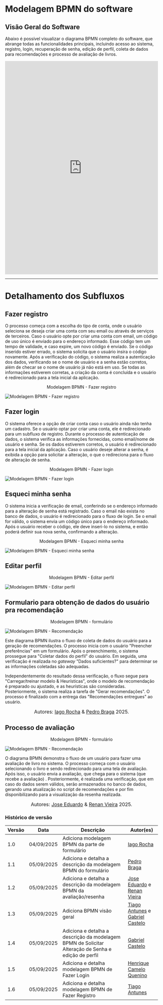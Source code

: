 # Modelagem BPMN do software

## Visão Geral do Software

Abaixo é possível visualizar o diagrama BPMN completo do software, que abrange todas as funcionalidades principais, incluindo acesso ao sistema, registro, login, recuperação de senha, edição de perfil, coleta de dados para recomendações e processo de avaliação de livros.

<iframe frameborder="0" style="width:100%;height:700px;" src="https://viewer.diagrams.net/?tags=%7B%7D&lightbox=1&highlight=0000ff&edit=_blank&layers=1&nav=1&title=BPMN.drawio&dark=0#Uhttps%3A%2F%2Fdrive.google.com%2Fuc%3Fid%3D14QOnyi6LAwzV1oqo-rRltceFVsR-ImLg%26export%3Ddownload"></iframe>

---

# Detalhamento dos Subfluxos

## Fazer registro

O processo começa com a escolha do tipo de conta, onde o usuário seleciona se deseja criar uma conta com seu email ou através de serviços de terceiros. Caso o usuário opte por criar uma conta com email, um código de uso único é enviado para o endereço informado. Esse código tem um tempo de validade, e caso expire, um novo código é enviado. Se o código inserido estiver errado, o sistema solicita que o usuário insira o código novamente. Após a verificação do código, o sistema realiza a autenticação dos dados, verificando se o nome de usuário e a senha estão corretos, além de checar se o nome de usuário já não está em uso. Se todas as informações estiverem corretas, a criação da conta é concluída e o usuário é redirecionado para a tela inicial da aplicação.

<p style="text-align: center"> Modelagem BPMN - Fazer registro </p>

![Modelagem BPMN - Fazer registro](../assets/fazerRegistroBPMN.drawio.svg)

## Fazer login

O sistema oferece a opção de criar conta caso o usuário ainda não tenha um cadastro. Se o usuário optar por criar uma conta, ele é redirecionado para um subfluxo de registro. Durante o processo de autenticação de dados, o sistema verifica as informações fornecidas, como email/nome de usuário e senha. Se os dados estiverem corretos, o usuário é redirecionado para a tela inicial da aplicação. Caso o usuário deseje alterar a senha, é exibida a opção para solicitar a alteração, o que o redireciona para o fluxo de alteração de senha.

<p style="text-align: center"> Modelagem BPMN - Fazer login </p>

![Modelagem BPMN - Fazer login](../assets/fazerLoginBPMN.drawio.svg)

## Esqueci minha senha

O sistema inicia a verificação de email, conferindo se o endereço informado para a alteração de senha está registrado. Caso o email não exista no banco de dados, o usuário é redirecionado para o fluxo de login. Se o email for válido, o sistema envia um código único para o endereço informado. Após o usuário receber o código, ele deve inseri-lo no sistema, e então poderá definir sua nova senha, confirmando a alteração.

<p style="text-align: center"> Modelagem BPMN - Esqueci minha senha </p>

![Modelagem BPMN - Esqueci minha senha](../assets/mudancaSenha.drawio.svg)

## Editar perfil

<p style="text-align: center"> Modelagem BPMN - Editar perfil </p>

![Modelagem BPMN - Editar perfil](../assets/editalPerfilBPMN.drawio.svg)

## Formulario para obtenção de dados do usuário pra recomendação

<!-- Modelagem BPMN do software de formulário -->

<p style="text-align: center"> Modelagem BPMN - formulário </p>

![Modelagem BPMN - Recomendação](../assets/bpmn-software-forms.svg)

Este diagrama BPMN ilustra o fluxo de coleta de dados do usuário para a geração de recomendações. O processo inicia com o usuário "Preencher preferências" em um formulário. Após o preenchimento, o sistema prossegue para "Coletar dados do perfil" do usuário. Em seguida, uma verificação é realizada no *gateway* "Dados suficientes?" para determinar se as informações coletadas são adequadas.

Independentemente do resultado dessa verificação, o fluxo segue para "Carregar/treinar modelo & Heurísticas", onde o modelo de recomendação é preparado ou ajustado, e as heurísticas são consideradas. Posteriormente, o sistema realiza a tarefa de "Gerar recomendações". O processo é finalizado com a entrega das "Recomendações entregues" ao usuário.

<font size="3"><p style="text-align: center">Autores: [Iago Rocha](https://github.com/iagorrr) & [Pedro Braga](https://github.com/Stain19) 2025.</p></font>

## Processo de avaliação

<p style="text-align: center"> Modelagem BPMN - formulário </p>

![Modelagem BPMN - Recomendação](../assets/bpmn-processo-avaliaca.drawio.svg)

O diagrama BPMN demonstra o fluxo de um usuário para fazer uma avaliação de livro no sistema. O processo começa com o usuário selecionando o livro e sendo redirecionado para uma tela de avaliação. Após isso, o usuário envia a avaliação, que chega para o sistema (que recebe a avaliação) . Posteriormente, é realizada uma verificação, que em caso do dados serem válidos, serão armazenados no banco de dados, gerando uma atualização no script de recomendações e por fim disponibilizando para a visualização da resenha realizada.

<font size="3"><p style="text-align: center">Autores: [Jose Eduardo](https://github.com/jevprado) & [Renan Vieira](https://github.com/R-enanVieira) 2025.</p></font>

### Histórico de versão

| Versão | Data | Descrição | Autor(es) |
|--------|------|-----------|-----------|
| 1.0 | 04/09/2025 | Adiciona modelagem BPMN da parte de formulário |  [Iago Rocha](https://github.com/iagorrr) |
| 1.1 | 05/09/2025 | Adiciona e detalha a descrição da modelagem BPMN do formulário |  [Pedro Braga](https://github.com/Stain19) |
| 1.2 | 05/09/2025 | Adiciona e detalha a descrição da modelagem BPMN da avaliação/resenha |  [Jose Eduardo](https://github.com/jevprado) e [Renan Vieira](https://github.com/R-enanVieira) |
| 1.3 | 05/09/2025 | Adiciona BPMN visão geral   | [Tiago Antunes](https://github.com/TiagoBalieiro) e [Gabriel Castelo](https://github.com/GabrielCastelo-31) |
| 1.4 | 05/09/2025 | Adiciona e detalha a descrição da modelagem BPMN de Solicitar Alteração de Senha e edição de perfil | [Gabriel Castelo](https://github.com/GabrielCastelo-31) |
| 1.5 | 05/09/2025 | Adiciona e detalha modelagem BPMN de Fazer Login | [Henrique Camelo Quenino](https://github.com/henriquecq) |
| 1.6 | 05/09/2025 | Adiciona e detalha modelagem BPMN de Fazer Registro | [Tiago Antunes](https://github.com/TiagoBalieiro) |
